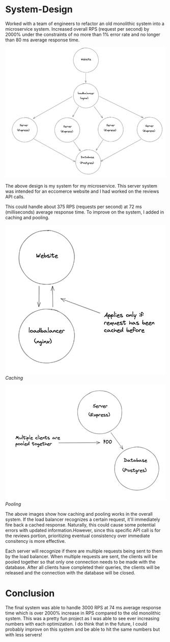 # System-Design

Worked with a team of engineers to refactor an old monolithic system into a microservice system. Increased overall RPS (request per second) by 2000% under the constraints of no more than 1% error rate and no longer than 80 ms average response time.

![Alt text](./System.png "System Design")

The above design is my system for my microservice. This server system was intended for an eccomerce website and I had worked on the reviews API calls.

This could handle about 375 RPS (requests per second) at 72 ms (milliseconds) average response time. To improve on the system, I added in caching and pooling.

![Alt text](./Cache.png "Caching")
*Caching*

![Alt text](./Pooling.png "Pooling")
*Pooling*

The above images show how caching and pooling works in the overall system. If the load balancer recognizes a certain request, it'll immediately fire back a cached response. Naturally, this could cause some potential errors with updated information.However, since this specific API call is for the reviews portion, prioritizing eventual consistency over immediate consitency is more effective.

Each server will recognize if there are multiple requests being sent to them by the load balancer. When multiple requests are sent, the clients will be pooled together so that only one connection needs to be made with the database. After all clients have completed their queries, the clients will be released and the connection with the database will be closed.

# Conclusion

The final system was able to handle 3000 RPS at 74 ms average response time which is over 2000% increase in RPS compared to the old monolithic system. This was a pretty fun project as I was able to see ever increasing numbers with each optimization. I do think that in the future, I could probably improve on this system and be able to hit the same numbers but with less servers!